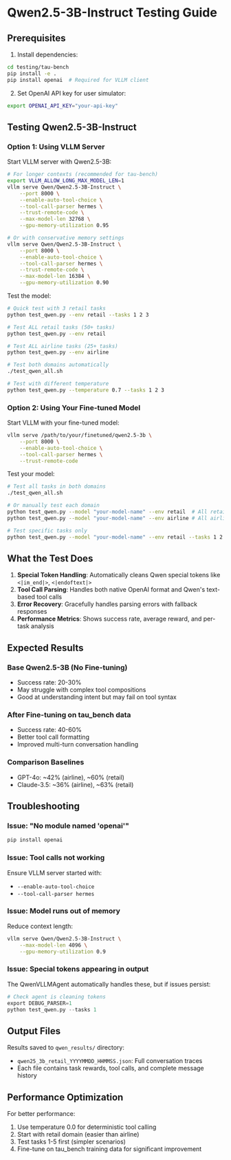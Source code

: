 # Qwen2.5-3B-Instruct Testing Guide

## Prerequisites

1. Install dependencies:
```bash
cd testing/tau-bench
pip install -e .
pip install openai  # Required for VLLM client
```

2. Set OpenAI API key for user simulator:
```bash
export OPENAI_API_KEY="your-api-key"
```

## Testing Qwen2.5-3B-Instruct

### Option 1: Using VLLM Server

Start VLLM server with Qwen2.5-3B:
```bash
# For longer contexts (recommended for tau-bench)
export VLLM_ALLOW_LONG_MAX_MODEL_LEN=1
vllm serve Qwen/Qwen2.5-3B-Instruct \
    --port 8000 \
    --enable-auto-tool-choice \
    --tool-call-parser hermes \
    --trust-remote-code \
    --max-model-len 32768 \
    --gpu-memory-utilization 0.95

# Or with conservative memory settings
vllm serve Qwen/Qwen2.5-3B-Instruct \
    --port 8000 \
    --enable-auto-tool-choice \
    --tool-call-parser hermes \
    --trust-remote-code \
    --max-model-len 16384 \
    --gpu-memory-utilization 0.90
```

Test the model:
```bash
# Quick test with 3 retail tasks
python test_qwen.py --env retail --tasks 1 2 3

# Test ALL retail tasks (50+ tasks)
python test_qwen.py --env retail

# Test ALL airline tasks (25+ tasks)
python test_qwen.py --env airline

# Test both domains automatically
./test_qwen_all.sh

# Test with different temperature
python test_qwen.py --temperature 0.7 --tasks 1 2 3
```

### Option 2: Using Your Fine-tuned Model

Start VLLM with your fine-tuned model:
```bash
vllm serve /path/to/your/finetuned/qwen2.5-3b \
    --port 8000 \
    --enable-auto-tool-choice \
    --tool-call-parser hermes \
    --trust-remote-code
```

Test your model:
```bash
# Test all tasks in both domains
./test_qwen_all.sh

# Or manually test each domain
python test_qwen.py --model "your-model-name" --env retail  # All retail tasks
python test_qwen.py --model "your-model-name" --env airline # All airline tasks

# Test specific tasks only
python test_qwen.py --model "your-model-name" --env retail --tasks 1 2 3 4 5
```

## What the Test Does

1. **Special Token Handling**: Automatically cleans Qwen special tokens like `<|im_end|>`, `<|endoftext|>`
2. **Tool Call Parsing**: Handles both native OpenAI format and Qwen's text-based tool calls
3. **Error Recovery**: Gracefully handles parsing errors with fallback responses
4. **Performance Metrics**: Shows success rate, average reward, and per-task analysis

## Expected Results

### Base Qwen2.5-3B (No Fine-tuning)
- Success rate: 20-30%
- May struggle with complex tool compositions
- Good at understanding intent but may fail on tool syntax

### After Fine-tuning on tau_bench data
- Success rate: 40-60%
- Better tool call formatting
- Improved multi-turn conversation handling

### Comparison Baselines
- GPT-4o: ~42% (airline), ~60% (retail)
- Claude-3.5: ~36% (airline), ~63% (retail)

## Troubleshooting

### Issue: "No module named 'openai'"
```bash
pip install openai
```

### Issue: Tool calls not working
Ensure VLLM server started with:
- `--enable-auto-tool-choice`
- `--tool-call-parser hermes`

### Issue: Model runs out of memory
Reduce context length:
```bash
vllm serve Qwen/Qwen2.5-3B-Instruct \
    --max-model-len 4096 \
    --gpu-memory-utilization 0.9
```

### Issue: Special tokens appearing in output
The QwenVLLMAgent automatically handles these, but if issues persist:
```python
# Check agent is cleaning tokens
export DEBUG_PARSER=1
python test_qwen.py --tasks 1
```

## Output Files

Results saved to `qwen_results/` directory:
- `qwen25_3b_retail_YYYYMMDD_HHMMSS.json`: Full conversation traces
- Each file contains task rewards, tool calls, and complete message history

## Performance Optimization

For better performance:
1. Use temperature 0.0 for deterministic tool calling
2. Start with retail domain (easier than airline)
3. Test tasks 1-5 first (simpler scenarios)
4. Fine-tune on tau_bench training data for significant improvement